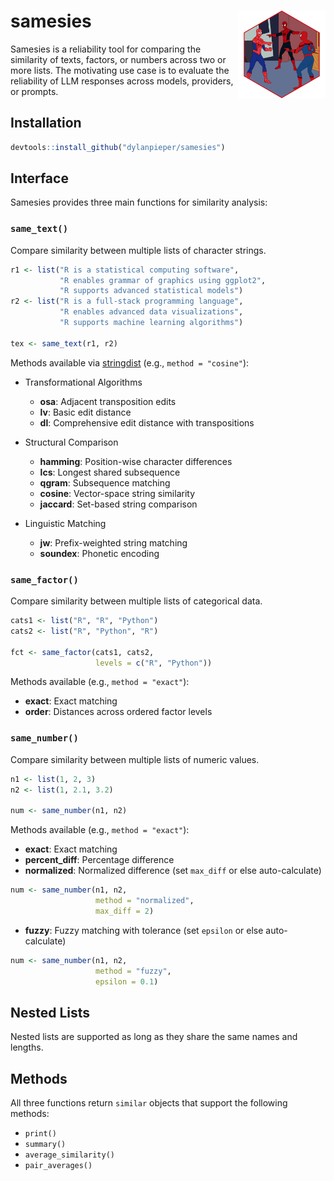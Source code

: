 # samesies <img src="man/figures/samesies-hex.png" align="right" width="140"/>

Samesies is a reliability tool for comparing the similarity of texts, factors, or numbers across two or more lists. The motivating use case is to evaluate the reliability of LLM responses across models, providers, or prompts.

## Installation

``` r
devtools::install_github("dylanpieper/samesies")
```

## Interface

Samesies provides three main functions for similarity analysis:

### `same_text()`

Compare similarity between multiple lists of character strings.

``` r
r1 <- list("R is a statistical computing software", 
           "R enables grammar of graphics using ggplot2", 
           "R supports advanced statistical models")
r2 <- list("R is a full-stack programming language",
           "R enables advanced data visualizations", 
           "R supports machine learning algorithms")

tex <- same_text(r1, r2)
```

Methods available via [stringdist](https://github.com/markvanderloo/stringdist) (e.g., `method = "cosine"`):

-   Transformational Algorithms

    -   **osa**: Adjacent transposition edits
    -   **lv**: Basic edit distance
    -   **dl**: Comprehensive edit distance with transpositions

-   Structural Comparison

    -   **hamming**: Position-wise character differences
    -   **lcs**: Longest shared subsequence
    -   **qgram**: Subsequence matching
    -   **cosine**: Vector-space string similarity
    -   **jaccard**: Set-based string comparison

-   Linguistic Matching

    -   **jw**: Prefix-weighted string matching
    -   **soundex**: Phonetic encoding

### `same_factor()`

Compare similarity between multiple lists of categorical data.

``` r
cats1 <- list("R", "R", "Python")
cats2 <- list("R", "Python", "R")

fct <- same_factor(cats1, cats2, 
                   levels = c("R", "Python"))
```

Methods available (e.g., `method = "exact"`):

-   **exact**: Exact matching
-   **order**: Distances across ordered factor levels

### `same_number()`

Compare similarity between multiple lists of numeric values.

``` r
n1 <- list(1, 2, 3)
n2 <- list(1, 2.1, 3.2)

num <- same_number(n1, n2)
```

Methods available (e.g., `method = "exact"`):

-   **exact**: Exact matching
-   **percent_diff**: Percentage difference
-   **normalized**: Normalized difference (set `max_diff` or else auto-calculate)

``` r
num <- same_number(n1, n2, 
                   method = "normalized", 
                   max_diff = 2)
```

-   **fuzzy**: Fuzzy matching with tolerance (set `epsilon` or else auto-calculate)

``` r
num <- same_number(n1, n2, 
                   method = "fuzzy", 
                   epsilon = 0.1)
```

## Nested Lists

Nested lists are supported as long as they share the same names and lengths.

## Methods

All three functions return `similar` objects that support the following methods:

-   `print()`
-   `summary()`
-   `average_similarity()`
-   `pair_averages()`
